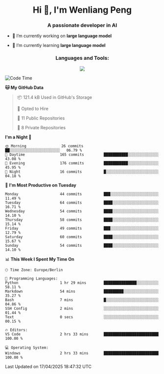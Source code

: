 <h1 align="center">Hi 👋, I'm Wenliang Peng</h1>
<h3 align="center">A passionate developer in AI</h3>

- 🔭 I’m currently working on **large language model**

- 🌱 I’m currently learning **large language model**

<!-- <h3 align="left">Connect with me:</h3> -->
<!-- <p align="left">
</p> -->

<h3 align="center">Languages and Tools:</h3>
<p align="center">
  <a href="https://skillicons.dev">
    <img src="https://skillicons.dev/icons?i=cpp,ros,docker,azure,git,linux,py,pytorch,cmake,githubactions,powershell,md&perline=6" />
  </a>
</p>


<!-- <p><img align="center" src="https://github-readme-stats.vercel.app/api/top-langs?username=bpwl0121&show_icons=true&locale=en&layout=compact" alt="bpwl0121" /></p> -->

<!-- <p><img align="center" src="https://github-readme-streak-stats.herokuapp.com/?user=bpwl0121&" alt="bpwl0121" /></p> -->

<!--START_SECTION:waka-->
![Code Time](http://img.shields.io/badge/Code%20Time-214%20hrs%2019%20mins-blue)

**🐱 My GitHub Data** 

> 📦 121.4 kB Used in GitHub's Storage 
 > 
> 💼 Opted to Hire
 > 
> 📜 11 Public Repositories 
 > 
> 🔑 8 Private Repositories 
 > 
**I'm a Night 🦉** 

```text
🌞 Morning                26 commits          ██░░░░░░░░░░░░░░░░░░░░░░░   06.79 % 
🌆 Daytime                165 commits         ███████████░░░░░░░░░░░░░░   43.08 % 
🌃 Evening                176 commits         ███████████░░░░░░░░░░░░░░   45.95 % 
🌙 Night                  16 commits          █░░░░░░░░░░░░░░░░░░░░░░░░   04.18 % 
```
📅 **I'm Most Productive on Tuesday** 

```text
Monday                   44 commits          ███░░░░░░░░░░░░░░░░░░░░░░   11.49 % 
Tuesday                  64 commits          ████░░░░░░░░░░░░░░░░░░░░░   16.71 % 
Wednesday                54 commits          ████░░░░░░░░░░░░░░░░░░░░░   14.10 % 
Thursday                 58 commits          ████░░░░░░░░░░░░░░░░░░░░░   15.14 % 
Friday                   49 commits          ███░░░░░░░░░░░░░░░░░░░░░░   12.79 % 
Saturday                 60 commits          ████░░░░░░░░░░░░░░░░░░░░░   15.67 % 
Sunday                   54 commits          ████░░░░░░░░░░░░░░░░░░░░░   14.10 % 
```


📊 **This Week I Spent My Time On** 

```text
🕑︎ Time Zone: Europe/Berlin

💬 Programming Languages: 
Python                   1 hr 29 mins        ███████████████░░░░░░░░░░   58.11 % 
Markdown                 54 mins             █████████░░░░░░░░░░░░░░░░   35.27 % 
Bash                     7 mins              █░░░░░░░░░░░░░░░░░░░░░░░░   04.86 % 
SSH Config               2 mins              ░░░░░░░░░░░░░░░░░░░░░░░░░   01.44 % 
Text                     0 secs              ░░░░░░░░░░░░░░░░░░░░░░░░░   00.15 % 

🔥 Editors: 
VS Code                  2 hrs 33 mins       █████████████████████████   100.00 % 

💻 Operating System: 
Windows                  2 hrs 33 mins       █████████████████████████   100.00 % 
```


 Last Updated on 17/04/2025 18:47:32 UTC
<!--END_SECTION:waka-->
